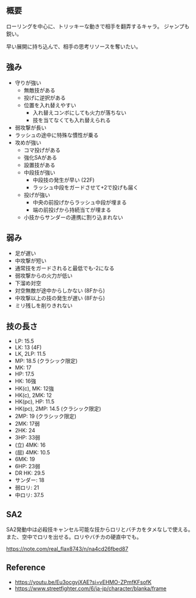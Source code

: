 ## 概要

ローリングを中心に、トリッキーな動きで相手を翻弄するキャラ。
ジャンプも鋭い。

早い展開に持ち込んで、相手の思考リソースを奪いたい。

## 強み

- 守りが強い
  - 無敵技がある
  - 投げに逆択がある
  - 位置を入れ替えやすい
    - 入れ替えコンボにしても火力が落ちない
    - 技を当てなくても入れ替えられる
- 弱攻撃が長い
- ラッシュの途中に特殊な慣性が乗る
- 攻めが強い
  - コマ投げがある
  - 強化SAがある
  - 設置技がある
  - 中段技が強い
    - 中段技の発生が早い (22F)
    - ラッシュ中段をガードさせて+2で投げも届く
  - 投げが強い
    - 中央の前投げからラッシュ中段が埋まる
    - 端の前投げから持続当てが埋まる
  - 小技からサンダーの連携に割り込まれない

## 弱み

- 足が遅い
- 中攻撃が短い
- 通常技をガードされると最低でも-2になる
- 弱攻撃からの火力が低い
- 下溜め対空
- 対空無敵が途中からしかない (8Fから)
- 中攻撃以上の技の発生が遅い (8Fから)
- ミリ残しを削りきれない

## 技の長さ

- LP: 15.5
- LK: 13 (4F)
- LK, 2LP: 11.5
- MP: 18.5 (クラシック限定)
- MK: 17
- HP: 17.5
- HK: 16強
- HK(c), MK: 12強
- HK(c), 2MK: 12
- HK(pc), HP: 11.5
- HK(pc), 2MP: 14.5 (クラシック限定)
- 2MP: 19 (クラシック限定)
- 2MK: 17弱
- 2HK: 24
- 3HP: 33弱
- (立) 4MK: 16
- (屈) 4MK: 10.5
- 6MK: 19
- 6HP: 23弱
- DR HK: 29.5
- サンダー: 18
- 弱ロリ: 21
- 中ロリ: 37.5

## SA2

SA2発動中は必殺技キャンセル可能な技からロリとバチカをタメなしで使える。
また、空中でロリを出せる。ロリやバチカの硬直中でも。

https://note.com/real_flax8743/n/na4cd26fbed87

## Reference

- https://youtu.be/Eu3ocgvjXAE?si=vEHMO-ZPmfKFsofK
- https://www.streetfighter.com/6/ja-jp/character/blanka/frame
